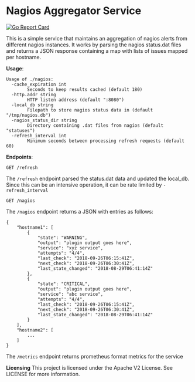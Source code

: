 # Nagios Aggregator Service
[![Go Report Card](https://goreportcard.com/badge/github.com/tchaudhry91/nagiosagg)](https://goreportcard.com/report/github.com/tchaudhry91/nagiosagg)

This is a simple service that maintains an aggregation of nagios alerts from different nagios instances.
It works by parsing the nagios status.dat files and returns a JSON response containing a map with lists of issues mapped per hostname.


**Usage**:
```
Usage of ./nagios:
  -cache_expiration int
        Seconds to keep results cached (default 180)
  -http.addr string
        HTTP listen address (default ":8080")
  -local_db string
        Filepath to store nagios status data in (default "/tmp/nagios.db")
  -nagios_status_dir string
        Directory containing .dat files from nagios (default "statuses")
  -refresh_interval int
        Minimum seconds between processing refresh requests (default 60)
```

**Endpoints**:

```
GET /refresh
```
The `/refresh` endpoint parsed the status.dat data and updated the local_db. Since this can be an intensive operation, it can be rate limited by `-refresh_interval`

```
GET /nagios
```
The `/nagios` endpoint returns a JSON with entries as follows:
```
{
    "hostname1": [
        {
            "state": "WARNING",
            "output": "plugin output goes here",
            "service": "xyz service",
            "attempts": "4/4",
            "last_check": "2018-09-26T06:15:41Z",
            "next_check": "2018-09-26T06:30:41Z",
            "last_state_changed": "2018-08-29T06:41:14Z"
        },
        {
            "state": "CRITICAL",
            "output": "plugin output goes here",
            "service": "abc service",
            "attempts": "4/4",
            "last_check": "2018-09-26T06:15:41Z",
            "next_check": "2018-09-26T06:30:41Z",
            "last_state_changed": "2018-08-29T06:41:14Z"
        }
    ],
    "hostname2": [
        ...
    ]
}
```

The `/metrics` endpoint returns prometheus format metrics for the service

**Licensing**
This project is licensed under the Apache V2 License. See LICENSE for more information.